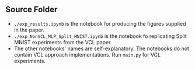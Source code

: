 ## Source Folder

- `./exp_results.ipynb` is the notebook for producing the figures supplied in the paper.
- `./exp_NonVCL_MLP_Split_MNIST.ipynb` is the notebook fo replicating Split MNIST experiments from the VCL paper.
- The other notebooks' names are self-explanatory. The notebooks do not contain VCL approach implementations. Run `main.py` for VCL experiments.
